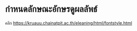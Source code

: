 ﻿# กำหนดลักษณะอักษรดูผลลัพธ์
 
คลิก  https://kruauu.chainatpit.ac.th/eleaning/html/fontstyle.html


 
 

